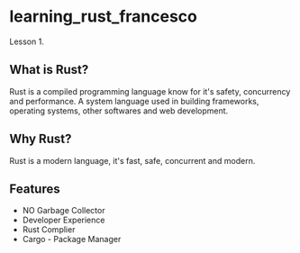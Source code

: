 # learning_rust_francesco

Lesson 1.

## What is Rust?

Rust is a compiled programming language know for it's safety, concurrency and performance. A system language used in building frameworks, operating systems, other softwares and web development.

## Why Rust?

Rust is a modern language, it's fast, safe, concurrent and modern.

## Features

- NO Garbage Collector
- Developer Experience
- Rust Complier
- Cargo - Package Manager
